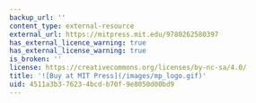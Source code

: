 ```yaml
---
backup_url: ''
content_type: external-resource
external_url: https://mitpress.mit.edu/9780262580397
has_external_licence_warning: true
has_external_license_warning: true
is_broken: ''
license: https://creativecommons.org/licenses/by-nc-sa/4.0/
title: '![Buy at MIT Press](/images/mp_logo.gif)'
uid: 4511a3b3-7623-4bcd-b70f-9e8050d00bd9
---
```

